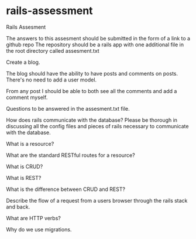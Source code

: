 rails-assessment
================

Rails Assesment

The answers to this assesment should be submitted in the form of a link to a github repo
The repository should be a rails app with one additional file in the root directory called assesment.txt

Create a blog.

The blog should have the ability to have posts and comments on posts.  There's no need to add a user model.

From any post I should be able to both see all the comments and add a comment myself.

Questions to be answered in the assesment.txt file.

How does rails communicate with the database?  Please be thorough in discussing all the config files and pieces of rails necessary to communicate with the database.

What is a resource?

What are the standard RESTful routes for a resource?

What is CRUD?

What is REST?

What is the difference between CRUD and REST?

Describe the flow of a request from a users browser through the rails stack and back.

What are HTTP verbs?

Why do we use migrations.